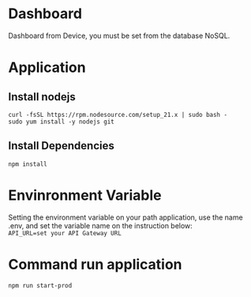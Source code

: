 # Dashboard
Dashboard from  Device, you must be set from the database NoSQL.

# Application
## Install nodejs
`curl -fsSL https://rpm.nodesource.com/setup_21.x | sudo bash -`<br/>
`sudo yum install -y nodejs git`

## Install Dependencies
`npm install`

# Envinronment Variable
Setting the environment variable on your path application, use the name .env, and set the variable name on the instruction below:<br/>
`API_URL=set your API Gateway URL`

# Command run application
`npm run start-prod`